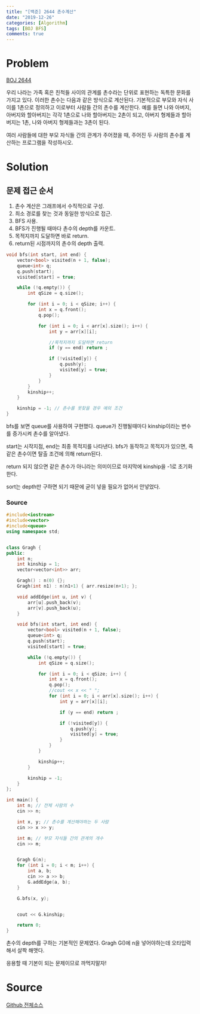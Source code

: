 ```yaml
---
title: "[백준] 2644 촌수계산"
date: "2019-12-26"
categories: [Algorithm]
tags: [BOJ BFS]
comments: true
---
```


# Problem

[BOJ 2644](https://www.acmicpc.net/problem/2644)

우리 나라는 가족 혹은 친척들 사이의 관계를 촌수라는 단위로 표현하는 독특한 문화를 가지고 있다. 이러한 촌수는 다음과 같은 방식으로 계산된다. 기본적으로 부모와 자식 사이를 1촌으로 정의하고 이로부터 사람들 간의 촌수를 계산한다. 예를 들면 나와 아버지, 아버지와 할아버지는 각각 1촌으로 나와 할아버지는 2촌이 되고, 아버지 형제들과 할아버지는 1촌, 나와 아버지 형제들과는 3촌이 된다.

여러 사람들에 대한 부모 자식들 간의 관계가 주어졌을 때, 주어진 두 사람의 촌수를 계산하는 프로그램을 작성하시오.

# Solution

## 문제 접근 순서

1. 촌수 계산은 그래프에서 수직적으로 구성.
2. 최소 경로를 찾는 것과 동일한 방식으로 접근.
3. BFS 사용.
4. BFS가 진행될 때마다 촌수의 depth를 카운트.
5. 목적지까지 도달하면 바로 return.
6. return된 시점까지의 촌수의 depth 출력.

```cpp
void bfs(int start, int end) {
	vector<bool> visited(n + 1, false);
	queue<int> q;
	q.push(start);
	visited[start] = true;

	while (!q.empty()) {
		int qSize = q.size();

		for (int i = 0; i < qSize; i++) {
			int x = q.front();
			q.pop();

			for (int i = 0; i < arr[x].size(); i++) {
				int y = arr[x][i];

				//목적지까지 도달하면 return
				if (y == end) return ;

				if (!visited[y]) {
					q.push(y);
					visited[y] = true;
				}
			}
		}
		kinship++;
	}

	kinship = -1; // 촌수를 못찾을 경우 예외 조건
}
```

bfs를 보면 queue를 사용하여 구현했다. queue가 진행될때마다 kinship이라는 변수를 증가시켜 촌수를 알아냈다.

start는 시작지점, end는 최종 목적지를 나타낸다.
bfs가 동작하고 목적지가 있으면, 즉 같은 촌수이면 탈출 조건에 의해 return된다.

return 되지 않으면 같은 촌수가 아니라는 의미이므로 마지막에 kinship을 -1로 초기화한다.

sort는 depth만 구하면 되기 때문에 굳이 넣을 필요가 없어서 안넣었다.

### Source

```cpp
#include<iostream>
#include<vector>
#include<queue>
using namespace std;


class Gragh {
public:
	int n;
	int kinship = 1;
	vector<vector<int>> arr;

	Gragh() : n(0) {};
	Gragh(int n1) : n(n1+1) { arr.resize(n+1); };

	void addEdge(int u, int v) {
		arr[u].push_back(v);
		arr[v].push_back(u);
	}

	void bfs(int start, int end) {
		vector<bool> visited(n + 1, false);
		queue<int> q;
		q.push(start);
		visited[start] = true;

		while (!q.empty()) {
			int qSize = q.size();

			for (int i = 0; i < qSize; i++) {
				int x = q.front();
				q.pop();
				//cout << x << " ";
				for (int i = 0; i < arr[x].size(); i++) {
					int y = arr[x][i];

					if (y == end) return ;

					if (!visited[y]) {
						q.push(y);
						visited[y] = true;
					}
				}
			}

			kinship++;
		}

		kinship = -1;
	}
};

int main() {
	int n; // 전체 사람의 수
	cin >> n;

	int x, y; // 촌수를 계산해야하는 두 사람
	cin >> x >> y;

	int m; // 부모 자식들 간의 관계의 개수
	cin >> m;


	Gragh G(n);
	for (int i = 0; i < m; i++) {
		int a, b;
		cin >> a >> b;
		G.addEdge(a, b);
	}

	G.bfs(x, y);


	cout << G.kinship;

	return 0;
}
```

촌수의 depth를 구하는 기본적인 문제였다. Gragh G()에 n을 넣어야하는데 오타입력해서 살짝 해맷다.

응용할 때 기본이 되는 문제이므로 까먹지말자!

# Source

[Github 전체소스](https://github.com/MinByeongChan/myMBC/tree/master/Codetest/baekjoon/2644_Kinship.cpp)
